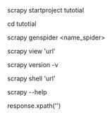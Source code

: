 

scrapy startproject tutotial 

cd tutotial

scrapy genspider <name_spider>

scrapy view 'url'

scrapy version -v

scrapy shell 'url'

scrapy --help

response.xpath('')


